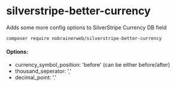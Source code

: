 # silverstripe-better-currency
Adds some more config options to SilverStripe Currency DB field

`composer require nobrainerweb/silverstripe-better-currency`

#### Options:

- currency_symbol_position: 'before' (can be either before/after)
- thousand_seperator: ','
- decimal_point: '.'